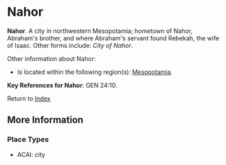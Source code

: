 # Nahor
**Nahor**. 
A city in northwestern Mesopotamia; hometown of Nahor, Abraham's brother, and where Abraham's servant found Rebekah, the wife of Isaac. 
Other forms include: 
*City of Nahor*. 




Other information about Nahor:


* Is located within the following region(s): 
[Mesopotamia](Mesopotamia.md). 




**Key References for Nahor**: 
GEN 24:10. 






Return to [Index](00-Index.md)

## More Information

### Place Types

* ACAI: city





